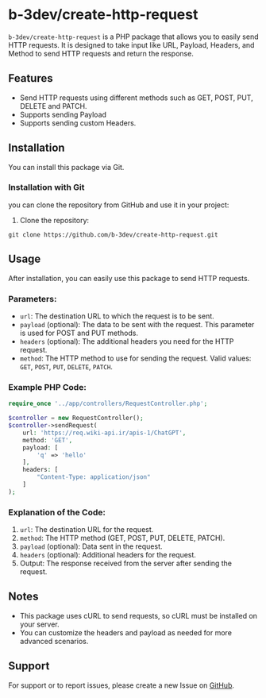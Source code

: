 # b-3dev/create-http-request

`b-3dev/create-http-request` is a PHP package that allows you to easily send HTTP requests. It is designed to take input like URL, Payload, Headers, and Method to send HTTP requests and return the response.

## Features

- Send HTTP requests using different methods such as GET, POST, PUT, DELETE and PATCH.
- Supports sending Payload
- Supports sending custom Headers.

## Installation

You can install this package via Git.

### Installation with Git

you can clone the repository from GitHub and use it in your project:

1. Clone the repository:

```
git clone https://github.com/b-3dev/create-http-request.git
```

## Usage

After installation, you can easily use this package to send HTTP requests.

### Parameters:

- `url`: The destination URL to which the request is to be sent.
- `payload` (optional): The data to be sent with the request. This parameter is used for POST and PUT methods.
- `headers` (optional): The additional headers you need for the HTTP request.
- `method`: The HTTP method to use for sending the request. Valid values: `GET`, `POST`, `PUT`, `DELETE`, `PATCH`.

### Example PHP Code:

```php
require_once '../app/controllers/RequestController.php';

$controller = new RequestController();
$controller->sendRequest(
    url: 'https://req.wiki-api.ir/apis-1/ChatGPT',
    method: 'GET',
    payload: [
        'q' => 'hello'
    ],
    headers: [
        "Content-Type: application/json"
    ]
);
```

### Explanation of the Code:

1. `url`: The destination URL for the request.
2. `method`: The HTTP method (GET, POST, PUT, DELETE, PATCH).
3. `payload` (optional): Data sent in the request.
4. `headers` (optional): Additional headers for the request.
5. Output: The response received from the server after sending the request.

## Notes

- This package uses cURL to send requests, so cURL must be installed on your server.
- You can customize the headers and payload as needed for more advanced scenarios.

## Support

For support or to report issues, please create a new Issue on [GitHub](https://github.com/b-3dev/create-http-request).
